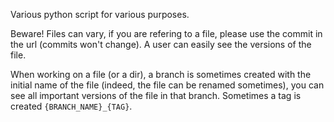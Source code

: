 Various python script for various purposes.

Beware! Files can vary, if you are refering to a file, please use the commit in the url (commits won't change).
A user can easily see the versions of the file.

When working on a file (or a dir), a branch is sometimes created with the initial name of the file (indeed, the file can be renamed sometimes), you can see all important versions of the file in that branch.
Sometimes a tag is created `{BRANCH_NAME}_{TAG}`.
